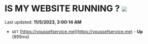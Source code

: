 # IS MY WEBSITE RUNNING ? [![](https://img.shields.io/static/v1?label=Sponsor&message=%E2%9D%A4&logo=GitHub&color=%23fe8e86)](https://github.com/sponsors/<username>)

Last updated: **11/5/2023, 3:00:14 AM**

- `GET` [https://youssefservice.me](https://youssefservice.me) - **Up** (899ms)
